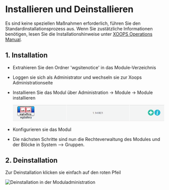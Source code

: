 # Installieren und Deinstallieren

Es sind keine speziellen Maßnahmen erforderlich, führen Sie den Standardinstallationsprozess aus. Wenn Sie zustätzliche Informationen benötigen, lesen Sie die Installationshinweise unter [XOOPS Operations Manual](http://goo.gl/adT2i).

## 1. Installation

* Extrahieren Sie den Ordner 'wgsitenotice' in das Module-Verzeichnis
* Loggen sie sich als Administrator und wechseln sie zur Xoops Administrationseite
* Installieren Sie das Modul über Administration -&gt; Module -&gt; Module installieren

  ![Die Moduladministration und Installation](../.gitbook/assets/install_de.png)

* Konfigurieren sie das Modul
* Die nächsten Schritte sind nun die Rechteverwaltung des Modules und der Blöcke in System --&gt; Gruppen.

## 2. Deinstallation

Zur Deinstallation klicken sie einfach auf den roten Pfeil

![Deinstallation in der Moduladministration](../.gitbook/assets/uninstall_de.png)

